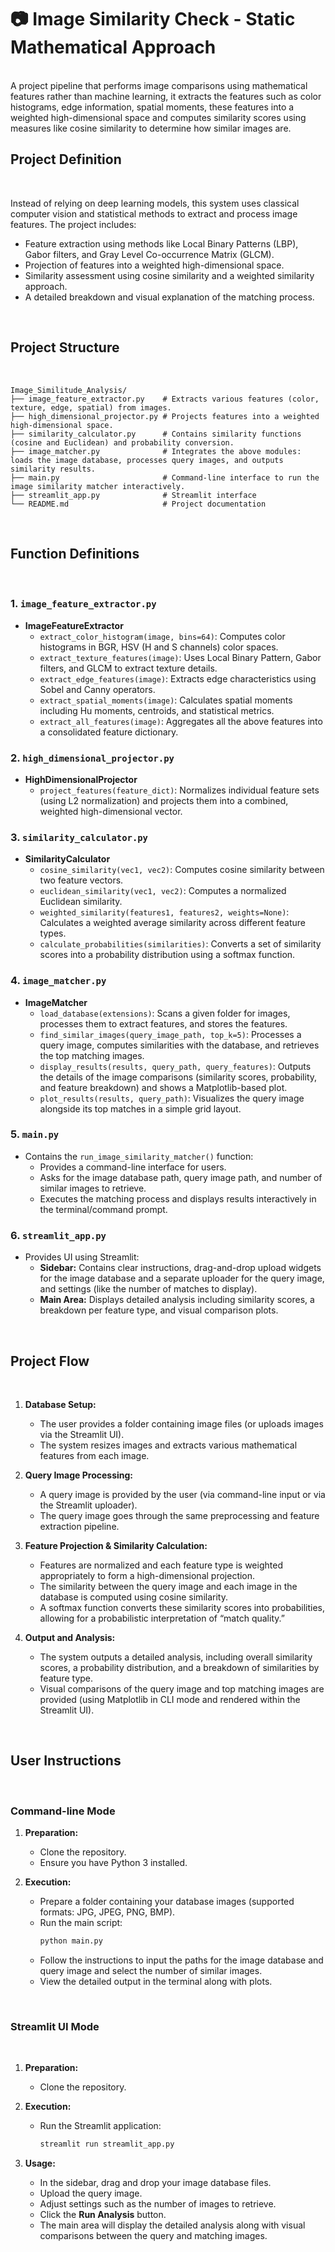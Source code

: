 # 📷 Image Similarity Check - Static Mathematical Approach
<br> 
A project pipeline that performs image comparisons using mathematical features rather than machine learning, it extracts the features such as color histograms, edge information, spatial moments, these features into a weighted high-dimensional space and computes similarity scores using measures like cosine similarity to determine how similar images are.
<br>

## Project Definition
<br>

Instead of relying on deep learning models, this system uses classical computer vision and statistical methods to extract and process image features. The project includes:
- Feature extraction using methods like Local Binary Patterns (LBP), Gabor filters, and Gray Level Co-occurrence Matrix (GLCM).
- Projection of features into a weighted high-dimensional space.
- Similarity assessment using cosine similarity and a weighted similarity approach.
- A detailed breakdown and visual explanation of the matching process.
<br>

## Project Structure
<br>

```markdown-tree
Image_Similitude_Analysis/
├── image_feature_extractor.py    # Extracts various features (color, texture, edge, spatial) from images.
├── high_dimensional_projector.py # Projects features into a weighted high-dimensional space.
├── similarity_calculator.py      # Contains similarity functions (cosine and Euclidean) and probability conversion.
├── image_matcher.py              # Integrates the above modules: loads the image database, processes query images, and outputs similarity results.
├── main.py                       # Command-line interface to run the image similarity matcher interactively. 
├── streamlit_app.py              # Streamlit interface
└── README.md                     # Project documentation
```
<br>


## Function Definitions
<br>

### 1. `image_feature_extractor.py`
- **ImageFeatureExtractor**
  - `extract_color_histogram(image, bins=64)`: Computes color histograms in BGR, HSV (H and S channels) color spaces.
  - `extract_texture_features(image)`: Uses Local Binary Pattern, Gabor filters, and GLCM to extract texture details.
  - `extract_edge_features(image)`: Extracts edge characteristics using Sobel and Canny operators.
  - `extract_spatial_moments(image)`: Calculates spatial moments including Hu moments, centroids, and statistical metrics.
  - `extract_all_features(image)`: Aggregates all the above features into a consolidated feature dictionary.

### 2. `high_dimensional_projector.py`
- **HighDimensionalProjector**
  - `project_features(feature_dict)`: Normalizes individual feature sets (using L2 normalization) and projects them into a combined, weighted high-dimensional vector.

### 3. `similarity_calculator.py`
- **SimilarityCalculator**
  - `cosine_similarity(vec1, vec2)`: Computes cosine similarity between two feature vectors.
  - `euclidean_similarity(vec1, vec2)`: Computes a normalized Euclidean similarity.
  - `weighted_similarity(features1, features2, weights=None)`: Calculates a weighted average similarity across different feature types.
  - `calculate_probabilities(similarities)`: Converts a set of similarity scores into a probability distribution using a softmax function.

### 4. `image_matcher.py`
- **ImageMatcher**
  - `load_database(extensions)`: Scans a given folder for images, processes them to extract features, and stores the features.
  - `find_similar_images(query_image_path, top_k=5)`: Processes a query image, computes similarities with the database, and retrieves the top matching images.
  - `display_results(results, query_path, query_features)`: Outputs the details of the image comparisons (similarity scores, probability, and feature breakdown) and shows a Matplotlib-based plot.
  - `plot_results(results, query_path)`: Visualizes the query image alongside its top matches in a simple grid layout.

### 5. `main.py`
- Contains the `run_image_similarity_matcher()` function:
  - Provides a command-line interface for users.
  - Asks for the image database path, query image path, and number of similar images to retrieve.
  - Executes the matching process and displays results interactively in the terminal/command prompt.

### 6. `streamlit_app.py`
- Provides UI using Streamlit:
  - **Sidebar:** Contains clear instructions, drag-and-drop upload widgets for the image database and a separate uploader for the query image, and settings (like the number of matches to display).
  - **Main Area:** Displays detailed analysis including similarity scores, a breakdown per feature type, and visual comparison plots.
<br>    

## Project Flow
<br>

1. **Database Setup:**  
   - The user provides a folder containing image files (or uploads images via the Streamlit UI).
   - The system resizes images and extracts various mathematical features from each image.

2. **Query Image Processing:**  
   - A query image is provided by the user (via command-line input or via the Streamlit uploader).
   - The query image goes through the same preprocessing and feature extraction pipeline.

3. **Feature Projection & Similarity Calculation:**
   - Features are normalized and each feature type is weighted appropriately to form a high-dimensional projection.
   - The similarity between the query image and each image in the database is computed using cosine similarity.
   - A softmax function converts these similarity scores into probabilities, allowing for a probabilistic interpretation of “match quality.”

4. **Output and Analysis:**  
   - The system outputs a detailed analysis, including overall similarity scores, a probability distribution, and a breakdown of similarities by feature type.
   - Visual comparisons of the query image and top matching images are provided (using Matplotlib in CLI mode and rendered within the Streamlit UI).
<br>     

## User Instructions
<br>

### Command-line Mode

1. **Preparation:**
   - Clone the repository.
   - Ensure you have Python 3 installed.
     
2. **Execution:**
   - Prepare a folder containing your database images (supported formats: JPG, JPEG, PNG, BMP).
   - Run the main script:
     ```bash
     python main.py
     ```
   - Follow the instructions to input the paths for the image database and query image and select the number of similar images.
   - View the detailed output in the terminal along with plots.
<br> 

### Streamlit UI Mode
<br>

1. **Preparation:**
   - Clone the repository.
     
2. **Execution:**
   - Run the Streamlit application:
     ```bash
     streamlit run streamlit_app.py
     ```
3. **Usage:**
   - In the sidebar, drag and drop your image database files.
   - Upload the query image.
   - Adjust settings such as the number of images to retrieve.
   - Click the **Run Analysis** button.
   - The main area will display the detailed analysis along with visual comparisons between the query and matching images.

